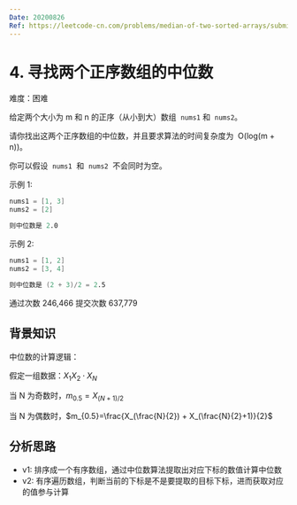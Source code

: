 ```yaml
---
Date: 20200826
Ref: https://leetcode-cn.com/problems/median-of-two-sorted-arrays/submissions/
---
```


# 4. 寻找两个正序数组的中位数

难度：困难

给定两个大小为 m 和 n 的正序（从小到大）数组  `nums1` 和  `nums2`。

请你找出这两个正序数组的中位数，并且要求算法的时间复杂度为  O(log(m + n))。

你可以假设  `nums1`  和  `nums2`  不会同时为空。

示例 1:

```s
nums1 = [1, 3]
nums2 = [2]

则中位数是 2.0
```

示例 2:

```s
nums1 = [1, 2]
nums2 = [3, 4]

则中位数是 (2 + 3)/2 = 2.5
```

通过次数 246,466 提交次数 637,779

## 背景知识

中位数的计算逻辑：

假定一组数据：$X_1 X_2 \cdot X_N$

当 N 为奇数时，$m_{0.5}=X_{(N+1)/2}$

当 N 为偶数时，$m_{0.5}=\frac{X_(\frac{N}{2}) + X_(\frac{N}{2}+1)}{2}$

## 分析思路

- v1: 排序成一个有序数组，通过中位数算法提取出对应下标的数值计算中位数
- v2: 有序遍历数组，判断当前的下标是不是要提取的目标下标，进而获取对应的值参与计算
